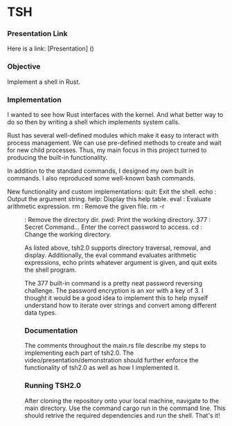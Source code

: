 # TSH
### Presentation Link
Here is a link: [Presentation] ()
### Objective
Implement a shell in Rust.
### Implementation
I wanted to see how Rust interfaces with the kernel. And what better way to do so then by writing a shell which implements system calls.

Rust has several well-defined modules which make it easy to interact with process management. We can use pre-defined methods to create and wait for new child processes. Thus, my main focus in this project turned to producing the built-in functionality. 

In addition to the standard commands, I designed my own built in commands. I also reproduced some well-known bash commands.

New functionality and custom implementations:
quit: Exit the shell.
echo <argument>: Output the argument string.
help: Display this help table.
eval <expression>: Evaluate arithmetic expression.
rm <file>: Remove the given file.
rm -r <dir>: Remove the directory dir.
pwd: Print the working directory.
377 <password>: Secret Command... Enter the correct password to access.
cd <directory>: Change the working directory.

As listed above, tsh2.0 supports directory traversal, removal, and display. Additionally, the eval command evaluates arithmetic expressions, echo prints whatever argument is given, and quit exits the shell program.

The 377 built-in command is a pretty neat password reversing challenge. The password encryption is an xor with a key of 3. I thought it would be a good idea to implement this to help myself understand how to iterate over strings and convert among different data types.

### Documentation
The comments throughout the main.rs file describe my steps to implementing each part of tsh2.0. The video/presentation/demonstration should further enforce the functionality of tsh2.0 as well as how I implemented it.

### Running TSH2.0
After cloning the repository onto your local machine, navigate to the main directory. Use the command cargo run in the command line. This should retrive the required dependencies and run the shell. That's it!
